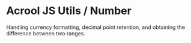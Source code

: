 # Acrool JS Utils / Number

<p>
    Handling currency formatting, decimal point retention, and obtaining the difference between two ranges.
</p>


